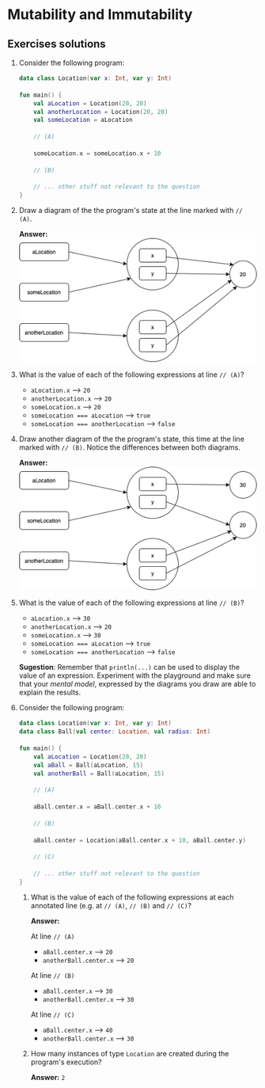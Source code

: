 # Mutability and Immutability

## Exercises solutions

 1. Consider the following program:
    ```kotlin
    data class Location(var x: Int, var y: Int)

    fun main() {
        val aLocation = Location(20, 20)
        val anotherLocation = Location(20, 20)
        val someLocation = aLocation

        // (A)

        someLocation.x = someLocation.x + 10

        // (B)

        // ... other stuff not relevant to the question
    }
    ```
   1. Draw a diagram of the the program's state at the line marked with `// (A)`.
   
      __Answer:__   
      ![Answer](./images/04-solution-01.png "Answer")

   2. What is the value of each of the following expressions at line `// (A)`? 
      * `aLocation.x` --> `20`
      * `anotherLocation.x` --> `20`
      * `someLocation.x` --> `20`
      * `someLocation === aLocation` --> `true`
      * `someLocation === anotherLocation` --> `false`
   3. Draw another diagram of the the program's state, this time at the line marked with `// (B)`. Notice the differences between both diagrams.
   
      __Answer:__   
      ![Answer](./images/04-solution-02.png "Answer")

   4. What is the value of each of the following expressions at line `// (B)`?  
      * `aLocation.x` --> `30`
      * `anotherLocation.x` --> `20`
      * `someLocation.x` --> `30`
      * `someLocation === aLocation` --> `true`
      * `someLocation === anotherLocation` --> `false`
      
      **Sugestion**: Remember that `println(...)` can be used to display the value of an expression. Experiment with the playground and make sure that your *mental model*, expressed by the diagrams you draw are able to explain the results.
  
1. Consider the following program:    
    ```kotlin
    data class Location(var x: Int, var y: Int)
    data class Ball(val center: Location, val radius: Int)

    fun main() {
        val aLocation = Location(20, 20)
        val aBall = Ball(aLocation, 15)
        val anotherBall = Ball(aLocation, 15)

        // (A)
        
        aBall.center.x = aBall.center.x + 10

        // (B)

        aBall.center = Location(aBall.center.x + 10, aBall.center.y)

        // (C)

        // ... other stuff not relevant to the question   
    }
    ```    

    1. What is the value of each of the following expressions at each annotated line (e.g. at `// (A)`, `// (B)` and `// (C)`?

        __Answer:__   

        At line `// (A)`   
        
        * `aBall.center.x` --> `20`
        * `anotherBall.center.x`  --> `20`
      
        At line `// (B)`   

        * `aBall.center.x`  --> `30`
        * `anotherBall.center.x`  --> `30`

        At line `// (C)`   

        * `aBall.center.x` --> `40`
        * `anotherBall.center.x` --> `30`   

    
    2. How many instances of type `Location` are created during the program's execution? 

        __Answer:__   `2`

